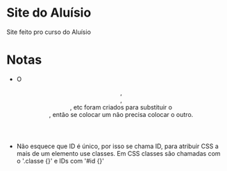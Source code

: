 # Site do Aluísio

Site feito pro curso do Aluísio

# Notas

- O <header>, <section>, <footer>, etc foram criados para substituir o <div>, então se colocar um não precisa colocar o outro.

- Não esquece que ID é único, por isso se chama ID, para atribuir CSS a mais de um elemento use classes. Em CSS classes são chamadas com o '.classe {}' e IDs com '#id {}'